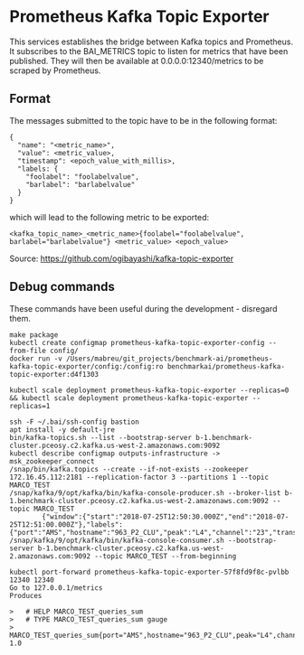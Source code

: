 # Prometheus Kafka Topic Exporter
This services establishes the bridge between Kafka topics and Prometheus. It subscribes to the BAI_METRICS topic
to listen for metrics that have been published. They will then be available at 0.0.0.0:12340/metrics to be
scraped by Prometheus.


## Format
The messages submitted to the topic have to be in the following format:
```
{
  "name": "<metric_name>",
  "value": <metric_value>,
  "timestamp": <epoch_value_with_millis>,
  "labels: {
    "foolabel": "foolabelvalue",
    "barlabel": "barlabelvalue"
  }
}
```
which will lead to the following metric to be exported:
```
<kafka_topic_name>_<metric_name>{foolabel="foolabelvalue", barlabel="barlabelvalue"} <metric_value> <epoch_value>
```
Source: https://github.com/ogibayashi/kafka-topic-exporter


## Debug commands
These commands have been useful during the development - disregard them.
```
make package
kubectl create configmap prometheus-kafka-topic-exporter-config --from-file config/
docker run -v /Users/mabreu/git_projects/benchmark-ai/prometheus-kafka-topic-exporter/config:/config:ro benchmarkai/prometheus-kafka-topic-exporter:d4f1303

kubectl scale deployment prometheus-kafka-topic-exporter --replicas=0 && kubectl scale deployment prometheus-kafka-topic-exporter --replicas=1

ssh -F ~/.bai/ssh-config bastion
apt install -y default-jre
bin/kafka-topics.sh --list --bootstrap-server b-1.benchmark-cluster.pceosy.c2.kafka.us-west-2.amazonaws.com:9092
kubectl describe configmap outputs-infrastructure -> msk_zookeeper_connect
/snap/bin/kafka.topics --create --if-not-exists --zookeeper 172.16.45.112:2181 --replication-factor 3 --partitions 1 --topic MARCO_TEST
/snap/kafka/9/opt/kafka/bin/kafka-console-producer.sh --broker-list b-1.benchmark-cluster.pceosy.c2.kafka.us-west-2.amazonaws.com:9092 --topic MARCO_TEST
        {"window":{"start":"2018-07-25T12:50:30.000Z","end":"2018-07-25T12:51:00.000Z"},"labels":{"port":"AMS","hostname":"963_P2_CLU","peak":"L4","channel":"23","transactionstatus":"OK"},"value":"1","name":"queries_sum"}
/snap/kafka/9/opt/kafka/bin/kafka-console-consumer.sh --bootstrap-server b-1.benchmark-cluster.pceosy.c2.kafka.us-west-2.amazonaws.com:9092 --topic MARCO_TEST --from-beginning

kubectl port-forward prometheus-kafka-topic-exporter-57f8fd9f8c-pvlbb 12340 12340
Go to 127.0.0.1/metrics
Produces

>   # HELP MARCO_TEST_queries_sum
>   # TYPE MARCO_TEST_queries_sum gauge
>   MARCO_TEST_queries_sum{port="AMS",hostname="963_P2_CLU",peak="L4",channel="23",transactionstatus="OK",} 1.0

```
